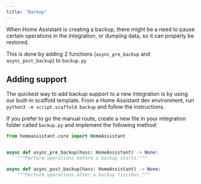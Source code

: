 ```yaml
---
title: "Backup"
---
```


When Home Assistant is creating a backup, there might be a need to pause certain operations in the integration, or dumping data, so it can properly be restored.

This is done by adding 2 functions (`async_pre_backup` and `async_post_backup`) to `backup.py`

## Adding support

The quickest way to add backup support to a new integration is by using our built-in scaffold template. From a Home Assistant dev environment, run `python3 -m script.scaffold backup` and follow the instructions.

If you prefer to go the manual route, create a new file in your integration folder called `backup.py` and implement the following method:

```python
from homeassistant.core import HomeAssistant


async def async_pre_backup(hass: HomeAssistant) -> None:
    """Perform operations before a backup starts."""

async def async_post_backup(hass: HomeAssistant) -> None:
    """Perform operations after a backup finishes."""
```
